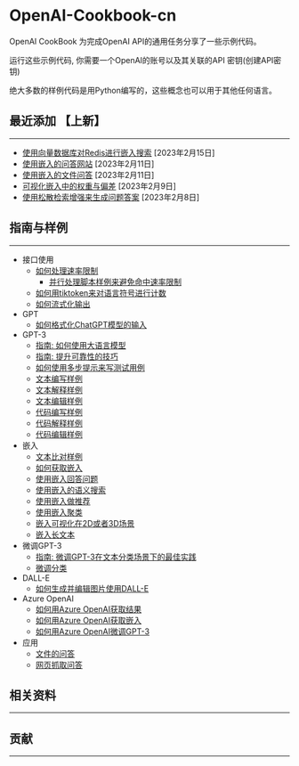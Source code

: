 # OpenAI-Cookbook-cn

OpenAI CookBook 为完成OpenAI API的通用任务分享了一些示例代码。

运行这些示例代码, 你需要一个OpenAI的账号以及其关联的API 密钥(创建API密钥)

绝大多数的样例代码是用Python编写的，这些概念也可以用于其他任何语言。


## 最近添加 【上新】
---
- [使用向量数据库对Redis进行嵌入搜索](https://github.com/openai/openai-cookbook/tree/main/examples/vector_databases/redis) [2023年2月15日]
- [使用嵌入的问答网站](https://github.com/openai/openai-cookbook/tree/main/apps/web-crawl-q-and-a) [2023年2月11日]
- [使用嵌入的文件问答](https://github.com/openai/openai-cookbook/tree/main/apps/file-q-and-a) [2023年2月11日] 
- [可视化嵌入中的权重与偏差](https://github.com/openai/openai-cookbook/blob/main/examples/Visualizing_embeddings_in_W%26B.ipynb) [2023年2月9日]
- [使用松散检索增强来生成问题答案](https://github.com/openai/openai-cookbook/blob/main/examples/vector_databases/pinecone/Gen_QA.ipynb) [2023年2月8日]


## 指南与样例
---
- 接口使用
    - [如何处理速率限制](https://github.com/openai/openai-cookbook/blob/main/examples/How_to_handle_rate_limits.ipynb)
        - [并行处理脚本样例来避免命中速率限制](https://github.com/openai/openai-cookbook/blob/main/examples/api_request_parallel_processor.py)
    - [如何用tiktoken来对语言符号进行计数](https://github.com/openai/openai-cookbook/blob/main/examples/How_to_count_tokens_with_tiktoken.ipynb)
    - [如何流式化输出](https://github.com/openai/openai-cookbook/blob/main/examples/How_to_stream_completions.ipynb)
- GPT
    - [如何格式化ChatGPT模型的输入](https://github.com/openai/openai-cookbook/blob/main/examples/How_to_format_inputs_to_ChatGPT_models.ipynb)
- GPT-3
    - [指南: 如何使用大语言模型](https://github.com/openai/openai-cookbook/blob/main/how_to_work_with_large_language_models.md)
    - [指南: 提升可靠性的技巧](https://github.com/openai/openai-cookbook/blob/main/techniques_to_improve_reliability.md)
    - [如何使用多步提示来写测试用例](https://github.com/openai/openai-cookbook/blob/main/examples/Unit_test_writing_using_a_multi-step_prompt.ipynb)
    - [文本编写样例](https://github.com/openai/openai-cookbook/blob/main/text_writing_examples.md)
    - [文本解释样例](https://github.com/openai/openai-cookbook/blob/main/text_explanation_examples.md)
    - [文本编辑样例](https://github.com/openai/openai-cookbook/blob/main/text_editing_examples.md)
    - [代码编写样例](https://github.com/openai/openai-cookbook/blob/main/code_writing_examples.md)
    - [代码解释样例](https://github.com/openai/openai-cookbook/blob/main/code_explanation_examples.md)
    - [代码编辑样例](https://github.com/openai/openai-cookbook/blob/main/code_editing_examples.md)
- 嵌入
    - [文本比对样例](https://github.com/openai/openai-cookbook/blob/main/text_comparison_examples.md)
    - [如何获取嵌入](https://github.com/openai/openai-cookbook/blob/main/examples/Get_embeddings.ipynb)
    - [使用嵌入回答问题](https://github.com/openai/openai-cookbook/blob/main/examples/Question_answering_using_embeddings.ipynb)
    - [使用嵌入的语义搜索](https://github.com/openai/openai-cookbook/blob/main/examples/Semantic_text_search_using_embeddings.ipynb)
    - [使用嵌入做推荐](https://github.com/openai/openai-cookbook/blob/main/examples/Recommendation_using_embeddings.ipynb)
    - [使用嵌入聚类](https://github.com/openai/openai-cookbook/blob/main/examples/Clustering.ipynb)
    - [嵌入可视化在2D或者3D场景](https://github.com/openai/openai-cookbook/blob/main/examples/Visualizing_embeddings_in_2D.ipynb)
    - [嵌入长文本](https://github.com/openai/openai-cookbook/blob/main/examples/Embedding_long_inputs.ipynb)
- 微调GPT-3
    - [指南: 微调GPT-3在文本分类场景下的最佳实践](https://docs.google.com/document/d/1rqj7dkuvl7Byd5KQPUJRxc19BJt8wo0yHNwK84KfU3Q/edit)
    - [微调分类](https://github.com/openai/openai-cookbook/blob/main/examples/Fine-tuned_classification.ipynb)
- DALL-E
    - [如何生成并编辑图片使用DALL-E](https://github.com/openai/openai-cookbook/blob/main/examples/dalle/Image_generations_edits_and_variations_with_DALL-E.ipynb)
- Azure OpenAI
    - [如何用Azure OpenAI获取结果](https://github.com/openai/openai-cookbook/blob/main/examples/azure/completions.ipynb)
    - [如何用Azure OpenAI获取嵌入](https://github.com/openai/openai-cookbook/blob/main/examples/azure/embeddings.ipynb)
    - [如何用Azure OpenAI微调GPT-3](https://github.com/openai/openai-cookbook/blob/main/examples/azure/finetuning.ipynb)
- 应用
    - [文件的问答](https://github.com/openai/openai-cookbook/blob/main/apps/file-q-and-a)
    - [网页抓取问答](https://github.com/openai/openai-cookbook/blob/main/apps/web-crawl-q-and-a)

## 相关资料
------


## 贡献
------



